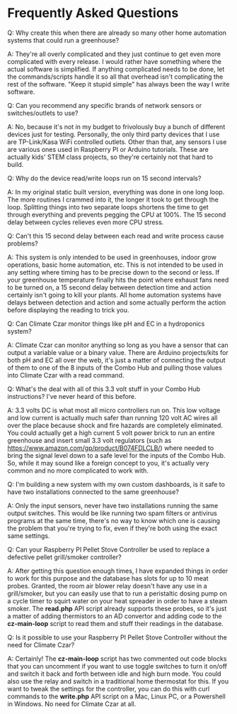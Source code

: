 # Frequently Asked Questions

Q: Why create this when there are already so many other home automation systems that could run a greenhouse?

A: They're all overly complicated and they just continue to get even more complicated with every release. I would rather have something where the actual software is simplified. If anything complicated needs to be done, let the commands/scripts handle it so all that overhead isn't complicating the rest of the software. "Keep it stupid simple" has always been the way I write software.

Q: Can you recommend any specific brands of network sensors or switches/outlets to use?

A: No, because it's not in my budget to frivolously buy a bunch of different devices just for testing. Personally, the only third party devices that I use are TP-Link/Kasa WiFi controlled outlets. Other than that, any sensors I use are various ones used in Raspberry PI or Arduino tutorials. These are actually kids' STEM class projects, so they're certainly not that hard to build.

Q: Why do the device read/write loops run on 15 second intervals?

A: In my original static built version, everything was done in one long loop. The more routines I crammed into it, the longer it took to get through the loop. Splitting things into two separate loops shortens the time to get through everything and prevents pegging the CPU at 100%. The 15 second delay between cycles relieves even more CPU stress.

Q: Can't this 15 second delay between each read and write process cause problems?

A: This system is only intended to be used in greenhouses, indoor grow operations, basic home automation, etc. This is not intended to be used in any setting where timing has to be precise down to the second or less. If your greenhouse temperature finally hits the point where exhaust fans need to be turned on, a 15 second delay between detection time and action certainly isn't going to kill your plants. All home automation systems have delays between detection and action and some actually perform the action before displaying the reading to trick you.

Q: Can Climate Czar monitor things like pH and EC in a hydroponics system?

A: Climate Czar can monitor anything so long as you have a sensor that can output a variable value or a binary value. There are Arduino projects/kits for both pH and EC all over the web, it's just a matter of connecting the output of them to one of the 8 inputs of the Combo Hub and pulling those values into Climate Czar with a read command.

Q: What's the deal with all of this 3.3 volt stuff in your Combo Hub instructions? I've never heard of this before.

A: 3.3 volts DC is what most all micro controllers run on. This low voltage and low current is actually much safer than running 120 volt AC wires all over the place because shock and fire hazards are completely eliminated. You could actually get a high current 5 volt power brick to run an entire greenhouse and insert small 3.3 volt regulators (such as https://www.amazon.com/gp/product/B074FDLCLB/) where needed to bring the signal level down to a safe level for the inputs of the Combo Hub. So, while it may sound like a foreign concept to you, it's actually very common and no more complicated to work with.

Q: I'm building a new system with my own custom dashboards, is it safe to have two installations connected to the same greenhouse?

A: Only the input sensors, never have two installations running the same output switches. This would be like running two spam filters or antivirus programs at the same time, there's no way to know which one is causing the problem that you're trying to fix, even if they're both using the exact same settings.

Q: Can your Raspberry PI Pellet Stove Controller be used to replace a defective pellet grill/smoker controller?

A: After getting this question enough times, I have expanded things in order to work for this purpose and the database has slots for up to 10 meat probes. Granted, the room air blower relay doesn't have any use in a grill/smoker, but you can easily use that to run a peristaltic dosing pump on a cycle timer to squirt water on your heat spreader in order to have a steam smoker. The **read.php** API script already supports these probes, so it's just a matter of adding thermistors to an AD convertor and adding code to the **cz-main-loop** script to read them and stuff their readings in the database.

Q: Is it possible to use your Raspberry PI Pellet Stove Controller without the need for Climate Czar?

A: Certainly! The **cz-main-loop** script has two commented out code blocks that you can uncomment if you want to use toggle switches to turn it on/off and switch it back and forth between idle and high burn mode. You could also use the relay and switch in a traditional home thermostat for this. If you want to tweak the settings for the controller, you can do this with curl commands to the **write.php** API script on a Mac, Linux PC, or a Powershell in Windows. No need for Climate Czar at all.
